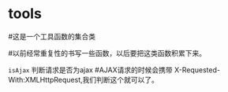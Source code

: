# tools
#这是一个工具函数的集合类

#以前经常重复性的书写一些函数，以后要把这类函数积累下来。

`isAjax` 
判断请求是否为ajax
#AJAX请求的时候会携带 X-Requested-With:XMLHttpRequest,我们判断这个就可以了。
